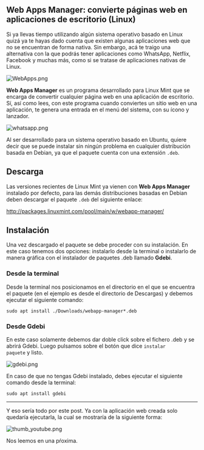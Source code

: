 ## Web Apps Manager: convierte páginas web en aplicaciones de escritorio (Linux)


Si ya llevas tiempo utilizando algún sistema operativo basado en Linux quizá ya te hayas dado cuenta que existen algunas aplicaciones web que no se encuentran de forma nativa. Sin embargo, acá te traigo una alternativa con la que podrás tener aplicaciones como WhatsApp, Netflix, Facebook y muchas más, como si se tratase de aplicaciones nativas de Linux.


![WebApps.png](https://cdn.hashnode.com/res/hashnode/image/upload/v1614113853623/0QAukMShI.png)

**Web Apps Manager** es un programa desarrollado para Linux Mint que se encarga de convertir cualquier página web en una aplicación de escritorio. Sí, así como lees, con este programa cuando conviertes un sitio web en una aplicación, te genera una entrada en el menú del sistema, con su ícono y lanzador.


![whatsapp.png](https://cdn.hashnode.com/res/hashnode/image/upload/v1614111153548/YnXyTRD5U.png)

Al ser desarrollado para un sistema operativo basado en Ubuntu, quiere decir que se puede instalar sin ningún problema en cualquier distribución basada en Debian, ya que el paquete cuenta con una extensión <code>.deb</code>.

## Descarga

Las versiones recientes de Linux Mint ya vienen con **Web Apps Manager** instalado por defecto, para las demás distribuciones basadas en Debian deben descargar el paquete <code>.deb</code> del siguiente enlace:

http://packages.linuxmint.com/pool/main/w/webapp-manager/

## Instalación

 Una vez descargado el paquete se debe proceder con su instalación. En este caso tenemos dos opciones: instalarlo desde la terminal o instalarlo de manera gráfica con el instalador de paquetes .deb llamado **Gdebi**.

### Desde la terminal

Desde la terminal nos posicionamos en el directorio en el que se encuentra el paquete (en el ejemplo es desde el directorio de Descargas) y debemos ejecutar el siguiente comando:

<code>sudo apt install ./Downloads/webapp-manager*.deb</code>

### Desde Gdebi

En este caso solamente debemos dar doble click sobre el fichero .deb y se abrirá Gdebi. Luego pulsamos sobre el botón que dice <code>instalar paquete</code> y listo.

![gdebi.png](https://cdn.hashnode.com/res/hashnode/image/upload/v1614111939290/I-cN3YQ6n.png)

En caso de que no tengas Gdebi instalado, debes ejecutar el siguiente comando desde la terminal:

<code>sudo apt install gdebi</code>


---

Y eso sería todo por este post. Ya con la aplicación web creada solo quedaría ejecutarla, la cual se mostraría de la siguiente forma:


![thumb_youtube.png](https://cdn.hashnode.com/res/hashnode/image/upload/v1614113155017/wDxowcScm.png)

Nos leemos en una pŕoxima.